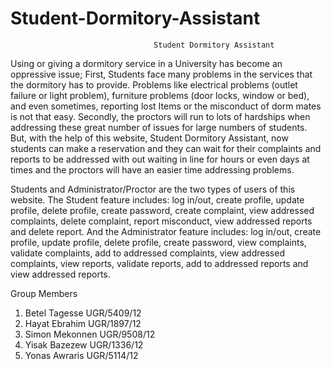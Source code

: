 # Student-Dormitory-Assistant
                                    Student Dormitory Assistant
Using or giving a dormitory service in a University has become an oppressive issue; First, Students face many problems in the services that the dormitory has to provide. Problems like electrical problems (outlet failure or light problem), furniture problems (door locks, window or bed), and even sometimes, reporting lost Items or the misconduct of dorm mates is not that easy. Secondly, the proctors will run to lots of hardships when addressing these great number of issues for large numbers of students. But, with the help of this website, Student Dormitory Assistant, now students can make a reservation and they can wait for their complaints and reports to be addressed with out waiting in line for hours or even days at times and the proctors will have an easier time addressing problems.

Students and Administrator/Proctor are the two types of users of this website. The Student feature includes: log in/out, create profile, update profile, delete profile, create password, create complaint, view addressed complaints, delete complaint, report misconduct, view addressed reports and delete report. And the Administrator feature includes: log in/out, create profile, update profile, delete profile, create password, view complaints, validate complaints, add to addressed complaints, view addressed complaints, view reports, validate reports, add to addressed reports and view addressed reports.

Group Members
1. Betel Tagesse UGR/5409/12
2. Hayat Ebrahim UGR/1897/12
3. Simon Mekonnen UGR/9508/12
4. Yisak Bazezew UGR/1336/12
5. Yonas Awraris UGR/5114/12


